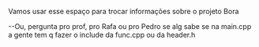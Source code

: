 Vamos usar esse espaço para trocar informações sobre o projeto
Bora

--Ou, pergunta pro prof, pro Rafa ou pro Pedro se alg sabe se na main.cpp a gente tem q fazer o include da func.cpp ou da header.h
